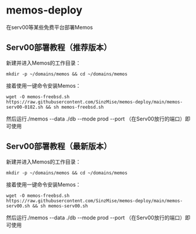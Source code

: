 # memos-deploy
在serv00等某些免费平台部署Memos

## Serv00部署教程（推荐版本）
新建并进入Memos的工作目录：
```
mkdir -p ~/domains/memos && cd ~/domains/memos
```
接着使用一键命令安装Memos：
```
wget -O memos-freebsd.sh https://raw.githubusercontent.com/SinzMise/memos-deploy/main/memos-serv00-0182.sh && sh memos-freebsd.sh
```
然后运行./memos --data ./db --mode prod --port （在Serv00放行的端口）即可使用

## Serv00部署教程（最新版本）
新建并进入Memos的工作目录：
```
mkdir -p ~/domains/memos && cd ~/domains/memos
```
接着使用一键命令安装Memos：
```
wget -O memos-freebsd.sh https://raw.githubusercontent.com/SinzMise/memos-deploy/main/memos-serv00.sh && sh memos-serv00.sh
```
然后运行./memos --data ./db --mode prod --port （在Serv00放行的端口）即可使用
